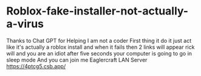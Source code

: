 # Roblox-fake-installer-not-actually-a-virus
Thanks to Chat GPT for Helping I am not a coder First thing it do it just act like it's actually a roblox install and when it fails then 2 links will appear rick will and you are an idiot after five seconds your computer is going to go in sleep mode And you can join me Eaglercraft LAN Server https://4ptcg5.csb.app/
